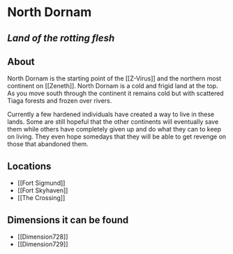 # North Dornam
## *Land of the rotting flesh*
## About
North Dornam is the starting point of the [[Z-Virus]] and the northern most continent on [[Zeneth]]. North Dornam is a cold and frigid land at the top. As you move south through the continent it remains cold but with scattered Tiaga forests and frozen over rivers.

Currently a few hardened individuals have created a way to live in these lands. Some are still hopeful that the other continents will eventually save them while others have completely given up and do what they can to keep on living. They even hope somedays that they will be able to get revenge on those that abandoned them.

## Locations
- [[Fort Sigmund]]
- [[Fort Skyhaven]]
- [[The Crossing]]

## Dimensions it can be found
- [[Dimension728]]
- [[Dimension729]]